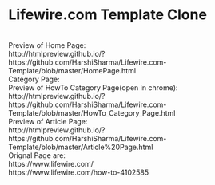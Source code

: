 # Lifewire.com Template Clone
<br>
Preview of Home Page: <br>
http://htmlpreview.github.io/?https://github.com/HarshiSharma/Lifewire.com-Template/blob/master/HomePage.html
<br>
Category Page:<br>
Preview of HowTo Category Page(open in chrome):
http://htmlpreview.github.io/?https://github.com/HarshiSharma/Lifewire.com-Template/blob/master/HowTo_Category_Page.html <br>
Preview of Article Page: <br>
http://htmlpreview.github.io/?https://github.com/HarshiSharma/Lifewire.com-Template/blob/master/Article%20Page.html
<br>
Orignal Page are: <br>
https://www.lifewire.com/ <br>
https://www.lifewire.com/how-to-4102585
